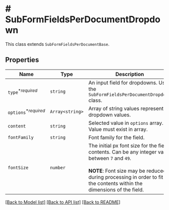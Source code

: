 # # SubFormFieldsPerDocumentDropdown

This class extends `SubFormFieldsPerDocumentBase`.

## Properties

Name | Type | Description | Notes
------------ | ------------- | ------------- | -------------
| `type`<sup>*_required_</sup> | ```string``` |  An input field for dropdowns. Use the `SubFormFieldsPerDocumentDropdown` class.  |  [default to 'dropdown'] |
| `options`<sup>*_required_</sup> | ```Array<string>``` |  Array of string values representing dropdown values.  |  |
| `content` | ```string``` |  Selected value in `options` array. Value must exist in array.  |  |
| `fontFamily` | ```string``` |  Font family for the field.  |  |
| `fontSize` | ```number``` |  The initial px font size for the field contents. Can be any integer value between `7` and `49`.<br><br>**NOTE**: Font size may be reduced during processing in order to fit the contents within the dimensions of the field.  |  |

[[Back to Model list]](../../README.md#models) [[Back to API list]](../../README.md#endpoints) [[Back to README]](../../README.md)
